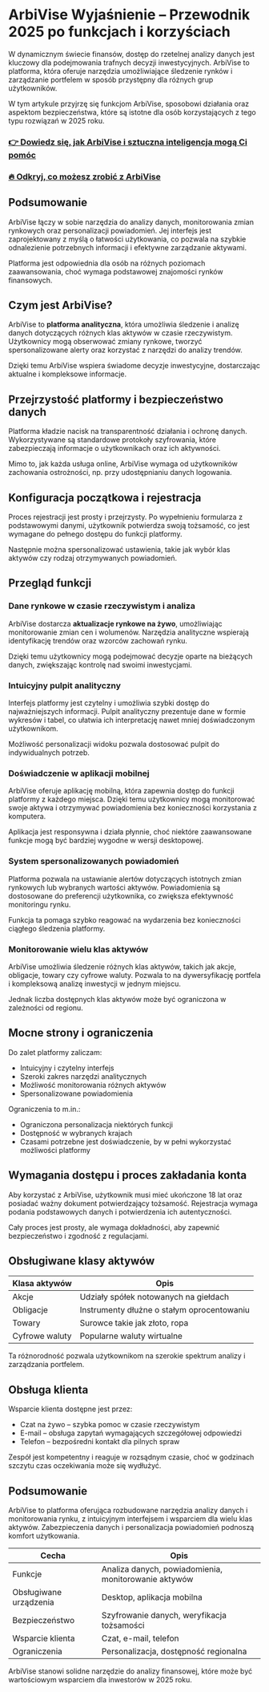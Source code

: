 # ArbiVise Wyjaśnienie – Przewodnik 2025 po funkcjach i korzyściach
 

W dynamicznym świecie finansów, dostęp do rzetelnej analizy danych jest kluczowy dla podejmowania trafnych decyzji inwestycyjnych. ArbiVise to platforma, która oferuje narzędzia umożliwiające śledzenie rynków i zarządzanie portfelem w sposób przystępny dla różnych grup użytkowników. 

W tym artykule przyjrzę się funkcjom ArbiVise, sposobowi działania oraz aspektom bezpieczeństwa, które są istotne dla osób korzystających z tego typu rozwiązań w 2025 roku.

### [👉 Dowiedz się, jak ArbiVise i sztuczna inteligencja mogą Ci pomóc](https://tinyurl.com/28aoopc8)
### [🔥 Odkryj, co możesz zrobić z ArbiVise](https://tinyurl.com/28aoopc8)
## Podsumowanie

ArbiVise łączy w sobie narzędzia do analizy danych, monitorowania zmian rynkowych oraz personalizacji powiadomień. Jej interfejs jest zaprojektowany z myślą o łatwości użytkowania, co pozwala na szybkie odnalezienie potrzebnych informacji i efektywne zarządzanie aktywami.

Platforma jest odpowiednia dla osób na różnych poziomach zaawansowania, choć wymaga podstawowej znajomości rynków finansowych.

## Czym jest ArbiVise?

ArbiVise to **platforma analityczna**, która umożliwia śledzenie i analizę danych dotyczących różnych klas aktywów w czasie rzeczywistym. Użytkownicy mogą obserwować zmiany rynkowe, tworzyć spersonalizowane alerty oraz korzystać z narzędzi do analizy trendów.

Dzięki temu ArbiVise wspiera świadome decyzje inwestycyjne, dostarczając aktualne i kompleksowe informacje.

## Przejrzystość platformy i bezpieczeństwo danych

Platforma kładzie nacisk na transparentność działania i ochronę danych. Wykorzystywane są standardowe protokoły szyfrowania, które zabezpieczają informacje o użytkownikach oraz ich aktywności.

Mimo to, jak każda usługa online, ArbiVise wymaga od użytkowników zachowania ostrożności, np. przy udostępnianiu danych logowania.

## Konfiguracja początkowa i rejestracja

Proces rejestracji jest prosty i przejrzysty. Po wypełnieniu formularza z podstawowymi danymi, użytkownik potwierdza swoją tożsamość, co jest wymagane do pełnego dostępu do funkcji platformy.

Następnie można spersonalizować ustawienia, takie jak wybór klas aktywów czy rodzaj otrzymywanych powiadomień.

## Przegląd funkcji

### Dane rynkowe w czasie rzeczywistym i analiza

ArbiVise dostarcza **aktualizacje rynkowe na żywo**, umożliwiając monitorowanie zmian cen i wolumenów. Narzędzia analityczne wspierają identyfikację trendów oraz wzorców zachowań rynku.

Dzięki temu użytkownicy mogą podejmować decyzje oparte na bieżących danych, zwiększając kontrolę nad swoimi inwestycjami.

### Intuicyjny pulpit analityczny

Interfejs platformy jest czytelny i umożliwia szybki dostęp do najważniejszych informacji. Pulpit analityczny prezentuje dane w formie wykresów i tabel, co ułatwia ich interpretację nawet mniej doświadczonym użytkownikom.

Możliwość personalizacji widoku pozwala dostosować pulpit do indywidualnych potrzeb.

### Doświadczenie w aplikacji mobilnej

ArbiVise oferuje aplikację mobilną, która zapewnia dostęp do funkcji platformy z każdego miejsca. Dzięki temu użytkownicy mogą monitorować swoje aktywa i otrzymywać powiadomienia bez konieczności korzystania z komputera.

Aplikacja jest responsywna i działa płynnie, choć niektóre zaawansowane funkcje mogą być bardziej wygodne w wersji desktopowej.

### System spersonalizowanych powiadomień

Platforma pozwala na ustawianie alertów dotyczących istotnych zmian rynkowych lub wybranych wartości aktywów. Powiadomienia są dostosowane do preferencji użytkownika, co zwiększa efektywność monitoringu rynku.

Funkcja ta pomaga szybko reagować na wydarzenia bez konieczności ciągłego śledzenia platformy.

### Monitorowanie wielu klas aktywów

ArbiVise umożliwia śledzenie różnych klas aktywów, takich jak akcje, obligacje, towary czy cyfrowe waluty. Pozwala to na dywersyfikację portfela i kompleksową analizę inwestycji w jednym miejscu.

Jednak liczba dostępnych klas aktywów może być ograniczona w zależności od regionu.

## Mocne strony i ograniczenia

Do zalet platformy zaliczam:

- Intuicyjny i czytelny interfejs  
- Szeroki zakres narzędzi analitycznych  
- Możliwość monitorowania różnych aktywów  
- Spersonalizowane powiadomienia  

Ograniczenia to m.in.:

- Ograniczona personalizacja niektórych funkcji  
- Dostępność w wybranych krajach  
- Czasami potrzebne jest doświadczenie, by w pełni wykorzystać możliwości platformy

## Wymagania dostępu i proces zakładania konta

Aby korzystać z ArbiVise, użytkownik musi mieć ukończone 18 lat oraz posiadać ważny dokument potwierdzający tożsamość. Rejestracja wymaga podania podstawowych danych i potwierdzenia ich autentyczności.

Cały proces jest prosty, ale wymaga dokładności, aby zapewnić bezpieczeństwo i zgodność z regulacjami.

## Obsługiwane klasy aktywów

| Klasa aktywów    | Opis                              |
|------------------|----------------------------------|
| Akcje            | Udziały spółek notowanych na giełdach |
| Obligacje        | Instrumenty dłużne o stałym oprocentowaniu |
| Towary           | Surowce takie jak złoto, ropa    |
| Cyfrowe waluty   | Popularne waluty wirtualne       |

Ta różnorodność pozwala użytkownikom na szerokie spektrum analizy i zarządzania portfelem.

## Obsługa klienta

Wsparcie klienta dostępne jest przez:

- Czat na żywo – szybka pomoc w czasie rzeczywistym  
- E-mail – obsługa zapytań wymagających szczegółowej odpowiedzi  
- Telefon – bezpośredni kontakt dla pilnych spraw  

Zespół jest kompetentny i reaguje w rozsądnym czasie, choć w godzinach szczytu czas oczekiwania może się wydłużyć.

## Podsumowanie

ArbiVise to platforma oferująca rozbudowane narzędzia analizy danych i monitorowania rynku, z intuicyjnym interfejsem i wsparciem dla wielu klas aktywów. Zabezpieczenia danych i personalizacja powiadomień podnoszą komfort użytkowania.

| Cecha                     | Opis                                              |
|---------------------------|---------------------------------------------------|
| Funkcje                   | Analiza danych, powiadomienia, monitorowanie aktywów |
| Obsługiwane urządzenia    | Desktop, aplikacja mobilna                         |
| Bezpieczeństwo            | Szyfrowanie danych, weryfikacja tożsamości        |
| Wsparcie klienta          | Czat, e-mail, telefon                              |
| Ograniczenia              | Personalizacja, dostępność regionalna              |

ArbiVise stanowi solidne narzędzie do analizy finansowej, które może być wartościowym wsparciem dla inwestorów w 2025 roku.
